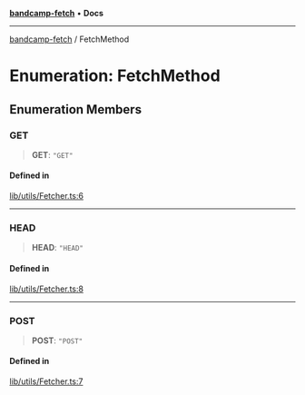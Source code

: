 [**bandcamp-fetch**](../README.md) • **Docs**

***

[bandcamp-fetch](../README.md) / FetchMethod

# Enumeration: FetchMethod

## Enumeration Members

### GET

> **GET**: `"GET"`

#### Defined in

[lib/utils/Fetcher.ts:6](https://github.com/patrickkfkan/bandcamp-fetch/blob/be622bf87b8ac66e98b356306b6a650b7972970c/src/lib/utils/Fetcher.ts#L6)

***

### HEAD

> **HEAD**: `"HEAD"`

#### Defined in

[lib/utils/Fetcher.ts:8](https://github.com/patrickkfkan/bandcamp-fetch/blob/be622bf87b8ac66e98b356306b6a650b7972970c/src/lib/utils/Fetcher.ts#L8)

***

### POST

> **POST**: `"POST"`

#### Defined in

[lib/utils/Fetcher.ts:7](https://github.com/patrickkfkan/bandcamp-fetch/blob/be622bf87b8ac66e98b356306b6a650b7972970c/src/lib/utils/Fetcher.ts#L7)
